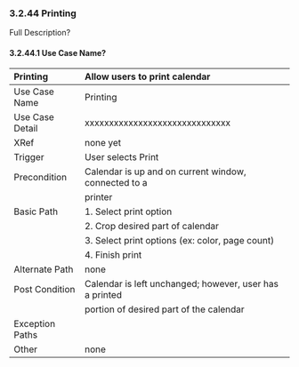 ### 3.2.44 Printing

Full Description?

#### 3.2.44.1 Use Case Name?

| Printing | Allow users to print calendar                                |
|:--------------| :--------------|
|Use Case Name  | Printing                                                |
|Use Case Detail| xxxxxxxxxxxxxxxxxxxxxxxxxxxxxx |
|XRef           |  none yet                                               |
|Trigger        | User selects Print                                      |
|Precondition   | Calendar is up and on current window, connected to a    |
|               | printer                                                 |
|Basic Path     | 1. Select print option                                  |
|               | 2. Crop desired part of calendar                        |
|               | 3. Select print options (ex: color, page count)         |
|               | 4. Finish print                                         |
|Alternate Path | none                                                    |
|Post Condition | Calendar is left unchanged; however, user has a printed |
|               |  portion of desired part of the calendar                |
|Exception Paths|                                                         |
|Other          | none                                                    |
